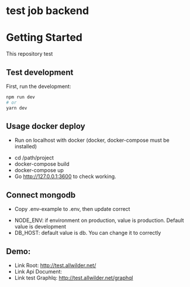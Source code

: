 # test job backend

# Getting Started
This repository test

## Test development
First, run the development:

```bash
npm run dev
# or
yarn dev
```

## Usage docker deploy
- Run on localhost with docker (docker, docker-compose must be installed)
* cd /path/project
* docker-compose build
* docker-compose up
* Go http://127.0.0.1:3600 to check working.

## Connect mongodb
- Copy .env-example to .env, then update correct
* NODE_ENV: if environment on production, value is production. Default value is development
* DB_HOST: default value is db. You can change it to correctly

## Demo:
* Link Root: http://test.allwilder.net/
* Link Api Document:
* Link test Graphlq: http://test.allwilder.net/graphql

